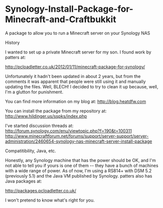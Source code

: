 # Synology-Install-Package-for-Minecraft-and-Craftbukkit
A package to allow you to run a Minecraft server on your Synology NAS

History

I wanted to set up a private Minecraft server for my son.  I found work by patters at:

http://pcloadletter.co.uk/2012/01/11/minecraft-package-for-synology/

Unfortunately it hadn't been updated in about 2 years, but from the comments it was apparent that people were still
using it and manually updating the files.  Well, BLECH!  I decided to try to clean it up because, well, I'm a glutton
for punishment.

You can find more information on my blog at:
http://blog.heatdfw.com

You can install the package from my repository at:
http://www.hildinger.us/sspks/index.php

I've started discussion threads at:
http://forum.synology.com/enu/viewtopic.php?f=190&t=100311
http://www.minecraftforum.net/forums/support/server-support/server-administration/2460654-synology-nas-minecraft-server-install-package

Compatitibility, Java, etc.

Honestly, any Synology machine that has the power should be OK, and I'm not able to tell you if yours is one of them -- they have a bunch of machines with a wide range of power.
As of now, I'm using a RS814+ with DSM 5.2 (previously 5.1) and the Java VM published by Synology.  patters also has Java packages at:

http://packages.pcloadletter.co.uk/

I won't pretend to know what's right for you.
